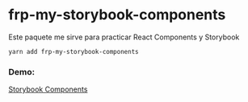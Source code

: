 # frp-my-storybook-components

Este paquete me sirve para practicar React Components y Storybook

```
yarn add frp-my-storybook-components
```

### Demo:

[Storybook Components](https://feliperp94.github.io/sb-components/?path=/story/example-introduction--page)
